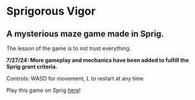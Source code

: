# Sprigorous Vigor
## A mysterious maze game made in Sprig.

The lesson of the game is to not trust everything.

**7/27/24: More gameplay and mechanics have been added to fulfill the Sprig grant criteria.**

Controls: WASD for movement, L to restart at any time

Play this game on Sprig [here](https://sprig.hackclub.com/share/rC9HlgQlixJHMAPaxs7b)!
